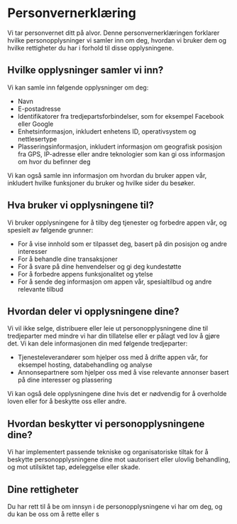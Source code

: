 # Personvernerklæring

Vi tar personvernet ditt på alvor. Denne personvernerklæringen forklarer hvilke personopplysninger vi samler inn om deg, hvordan vi bruker dem og hvilke rettigheter du har i forhold til disse opplysningene.

## Hvilke opplysninger samler vi inn?

Vi kan samle inn følgende opplysninger om deg:

- Navn
- E-postadresse
- Identifikatorer fra tredjepartsforbindelser, som for eksempel Facebook eller Google
- Enhetsinformasjon, inkludert enhetens ID, operativsystem og nettlesertype
- Plasseringsinformasjon, inkludert informasjon om geografisk posisjon fra GPS, IP-adresse eller andre teknologier som kan gi oss informasjon om hvor du befinner deg

Vi kan også samle inn informasjon om hvordan du bruker appen vår, inkludert hvilke funksjoner du bruker og hvilke sider du besøker.

## Hva bruker vi opplysningene til?

Vi bruker opplysningene for å tilby deg tjenester og forbedre appen vår, og spesielt av følgende grunner:

- For å vise innhold som er tilpasset deg, basert på din posisjon og andre interesser
- For å behandle dine transaksjoner
- For å svare på dine henvendelser og gi deg kundestøtte
- For å forbedre appens funksjonalitet og ytelse
- For å sende deg informasjon om appen vår, spesialtilbud og andre relevante tilbud

## Hvordan deler vi opplysningene dine?

Vi vil ikke selge, distribuere eller leie ut personopplysningene dine til tredjeparter med mindre vi har din tillatelse eller er pålagt ved lov å gjøre det. Vi kan dele informasjonen din med følgende tredjeparter:

- Tjenesteleverandører som hjelper oss med å drifte appen vår, for eksempel hosting, databehandling og analyse
- Annonsepartnere som hjelper oss med å vise relevante annonser basert på dine interesser og plassering

Vi kan også dele opplysningene dine hvis det er nødvendig for å overholde loven eller for å beskytte oss eller andre.

## Hvordan beskytter vi personopplysningene dine?

Vi har implementert passende tekniske og organisatoriske tiltak for å beskytte personopplysningene dine mot uautorisert eller ulovlig behandling, og mot utilsiktet tap, ødeleggelse eller skade.

## Dine rettigheter

Du har rett til å be om innsyn i de personopplysningene vi har om deg, og du kan be oss om å rette eller s
